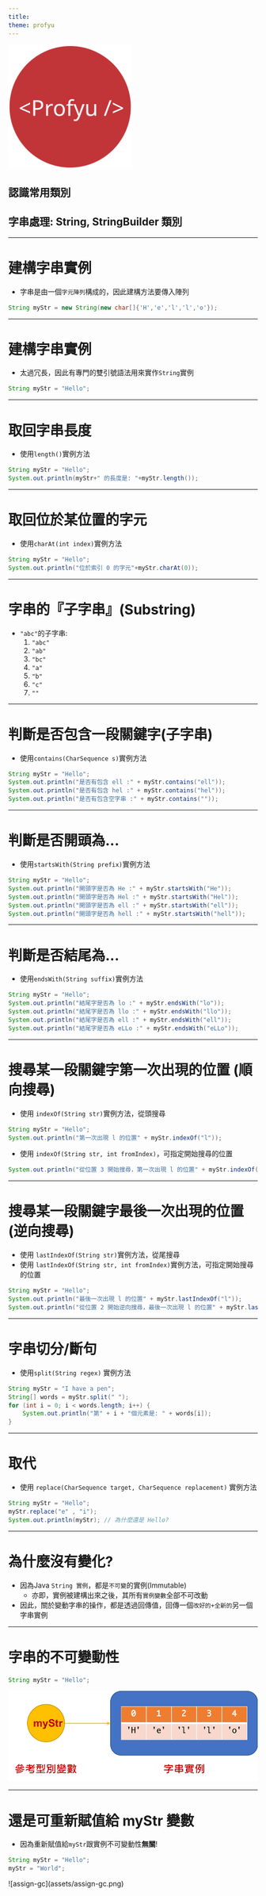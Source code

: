 ```yaml
---
title:  
theme: profyu
---
```


<!-- .slide: data-background="assets/background.png" -->
<img style='border:none;background:none;box-shadow:none;' src='assets/logo.svg' width="250"/>

## 認識常用類別
## 字串處理: String, StringBuilder 類別

---

# 建構字串實例

* 字串是由一個`字元陣列`構成的，因此建構方法要傳入陣列

```java
String myStr = new String(new char[]{'H','e','l','l','o'});
```

---

# 建構字串實例

* 太過冗長，因此有專門的雙引號語法用來實作`String`實例
```java
String myStr = "Hello";
```

---

# 取回字串長度

* 使用`length()`實例方法

```java
String myStr = "Hello";
System.out.println(myStr+" 的長度是: "+myStr.length());
```

---

# 取回位於某位置的字元


* 使用`charAt(int index)`實例方法

```java
String myStr = "Hello";
System.out.println("位於索引 0 的字元"+myStr.charAt(0));
```

---

# 字串的『子字串』(Substring)

* `"abc"`的子字串:
  1. `"abc"`
  2. `"ab"`
  3. `"bc"`
  4. `"a"`
  5. `"b"`
  6. `"c"`
  7. `""`

---

# 判斷是否包含一段關鍵字(子字串)

* 使用`contains(CharSequence s)`實例方法

```java
String myStr = "Hello";
System.out.println("是否有包含 ell :" + myStr.contains("ell"));
System.out.println("是否有包含 hel :" + myStr.contains("hel"));
System.out.println("是否有包含空字串 :" + myStr.contains(""));
```

---

# 判斷是否開頭為...

* 使用`startsWith(String prefix)`實例方法

```java
String myStr = "Hello";
System.out.println("開頭字是否為 He :" + myStr.startsWith("He"));
System.out.println("開頭字是否為 Hel :" + myStr.startsWith("Hel"));
System.out.println("開頭字是否為 ell :" + myStr.startsWith("ell"));
System.out.println("開頭字是否為 hell :" + myStr.startsWith("hell"));
```

---

# 判斷是否結尾為...

* 使用`endsWith(String suffix)`實例方法

```java
String myStr = "Hello";
System.out.println("結尾字是否為 lo :" + myStr.endsWith("lo"));
System.out.println("結尾字是否為 llo :" + myStr.endsWith("llo"));
System.out.println("結尾字是否為 ell :" + myStr.endsWith("ell"));
System.out.println("結尾字是否為 eLLo :" + myStr.endsWith("eLLo"));
```

---

# 搜尋某一段關鍵字第一次出現的位置 (順向搜尋)

* 使用 `indexOf(String str)`實例方法，從頭搜尋

```java
String myStr = "Hello";
System.out.println("第一次出現 l 的位置" + myStr.indexOf("l"));
```

* 使用 `indexOf(String str, int fromIndex)`，可指定開始搜尋的位置

```java
System.out.println("從位置 3 開始搜尋，第一次出現 l 的位置" + myStr.indexOf("l",3));
```

---

# 搜尋某一段關鍵字最後一次出現的位置 (逆向搜尋)

* 使用 `lastIndexOf(String str)`實例方法，從尾搜尋
* 使用 `lastIndexOf(String str, int fromIndex)`實例方法，可指定開始搜尋的位置

```java
String myStr = "Hello";
System.out.println("最後一次出現 l 的位置" + myStr.lastIndexOf("l"));
System.out.println("從位置 2 開始逆向搜尋，最後一次出現 l 的位置" + myStr.lastIndexOf("l", 2));
```

---

# 字串切分/斷句

* 使用`split(String regex)` 實例方法

```java
String myStr = "I have a pen";
String[] words = myStr.split(" ");
for (int i = 0; i < words.length; i++) {
    System.out.println("第" + i + "個元素是: " + words[i]);
}
```

---

# 取代

* 使用 `replace(CharSequence target, CharSequence replacement)` 實例方法

```java
String myStr = "Hello";
myStr.replace("e" , "i");
System.out.println(myStr); // 為什麼還是 Hello?
```

---

# 為什麼沒有變化?

* 因為Java `String 實例`，都是`不可變`的實例(Immutable)
  * 亦即，實例被建構出來之後，其所有`實例變數`全部不可改動
* 因此，關於變動字串的操作，都是透過回傳值，回傳一個`改好的+全新的`另一個字串實例

---

# 字串的不可變動性

```java
String myStr = "Hello";
```
![reference](assets/reference.png)

<!--說明不可變的是實例、而不是參考-->

---

# 還是可重新賦值給 myStr 變數

* 因為重新賦值給`myStr`跟實例不可變動性**無關**!

```java
String myStr = "Hello";
myStr = "World";
```
<div style="height: 30rem;">
![assign-gc](assets/assign-gc.png)
</div>

---

# 我們以為...

```java
String myStr = "Hello";
myStr.replace("e" , "i");
```

<div style="height: 35rem;">
![wrong-string-mutation.png](assets/wrong-string-mutation.png)
</div>

---

# 其實是...

```java
String myStr = "Hello";
myStr.replace("e" , "i");
```

<div style="height: 35rem;">
![before-assign-return-val.png](assets/before-assign-return-val.png)
</div>

---

# 我們想留住取代後結果的話

```java
String myStr = "Hello";
str = myStr.replace("e" , "i");
```

<div style="height: 35rem;">
![after-assign-return-val.png](assets/after-assign-return-val.png)
</div>

---

# 全部轉為大寫

* 使用 `toUpperCase()` 實例方法

```java
String myStr = "Hello";
myStr = myStr.toUpperCase();
System.out.println(myStr);  // HELLO
```

---

# 全部轉為小寫

* 使用 `toLowerCase()` 實例方法

```java
String myStr = "Hello";
myStr = myStr.toLowerCase();
System.out.println(myStr); // hello
```

---

# 去除頭尾的空白

* 使用 `trim()` 實例方法

```java
String myStr = "   Hello World       ";
myStr = myStr.trim();
System.out.println("\""+myStr+"\"");
```

---

# 取出一段子字串

* 使用 `substring(int begin)`實例方法，可以從某位置開始取到最後一字

```java
String myStr = "Hello";
myStr = myStr.substring(2);
System.out.println(myStr);
```

---

# 取出一段子字串

* 使用 `substring(int begin,int end)`實例方法，可以從某位置開始取到某位置結束

```java
String myStr = "Hello";
myStr = myStr.substring(2,4);
System.out.println(myStr);
```

---

# 判斷兩字串是否相等

* 透過`equals(Object anObj)`實例方法

```java
String myStr = "Hello";
System.out.println(myStr.equals("Hello"));
System.out.println(myStr.equals("hello"));
```

---

# 認識 StringBuilder 類別

---

# 情境 & 思考

* 撰寫一程式，讓使用者依次輸入10個字串
* 全輸完後，把剛剛接收到的多個字串，串接再一起並印出

---

# 情境 & 思考

```java
Scanner sc = new Scanner(System.in);
String result = "";
for (int i = 0; i < 10; i++) {
    System.out.println("請輸入第"+(i+1)+"個字:");
    result =  result + sc.next();
}
System.out.println("結果: "+result);
```

---

# 因為字串的不可變動

* 我們降低了空間利用效率


<div style="height: 35rem;">
![str-concat-step-0.png](assets/str-concat-step-0.png)
</div>

---

<div style="height: 35rem;">
![str-concat-step-1.png](assets/str-concat-step-1.png)
</div>

---

<div style="height: 35rem;">
![str-concat-step-2.png](assets/str-concat-step-2.png)
</div>

---

<div style="height: 35rem;">
![str-concat-step-final.png](assets/str-concat-step-final.png)
</div>

---

# StringBuilder 類別

* 可以想像成是`可變動版`的String
* 所有的字串變動，都在作用在同一個實例上面
* 在需要大量變動的情況下，比直接用 String 有效率
```java
Scanner sc = new Scanner(System.in);
StringBuilder resultBuilder = new StringBuilder();
for (int i = 0; i < 10; i++) {
    System.out.println("請輸入第"+(i+1)+"個字:");
    resultBuilder.append(sc.next());
}
System.out.println("結果: "+resultBuilder.toString());
```
